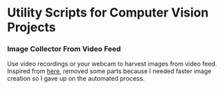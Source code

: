# Utility Scripts for Computer Vision Projects

### Image Collector From Video Feed

Use video recordings or your webcam to harvest images from video feed.
Inspired from [here](https://github.com/nicknochnack/TFODCourse), removed some parts because I needed faster image creation so I gave up on the automated process.


